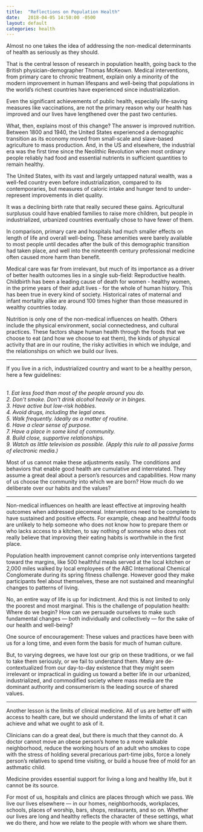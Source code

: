 ```yaml
---
title:  "Reflections on Population Health"
date:   2018-04-05 14:50:00 -0500
layout: default
categories: health
---
```


Almost no one takes the idea of addressing the non-medical determinants of health as seriously as they should.

That is the central lesson of research in population health, going back to the British physician-demographer Thomas McKeown. Medical interventions, from primary care to chronic treatment, explain only a minority of the modern improvement in human lifespans and well-being that populations in the world’s richest countries have experienced since industrialization.

Even the significant achievements of public health, especially life-saving measures like vaccinations, are not the primary reason why our health has improved and our lives have lengthened over the past two centuries. 

What, then, explains most of this change? The answer is improved nutrition. Between 1800 and 1940, the United States experienced a demographic transition as its economy moved from small-scale and slave-based agriculture to mass production. And, in the US and elsewhere, the industrial era was the first time since the Neolithic Revolution when most ordinary people reliably had food and essential nutrients in sufficient quantities to remain healthy.

The United States, with its vast and largely untapped natural wealth, was a well-fed country even before industrialization, compared to its contemporaries, but measures of caloric intake and hunger tend to under-represent improvements in diet quality.

It was a declining birth rate that really secured these gains. Agricultural surplusus could have enabled families to raise more children, but people in industrialized, urbanized countries eventually chose to have fewer of them. 

In comparison, primary care and hospitals had much smaller effects on length of life and overall well-being. These amenities were barely available to most people until decades after the bulk of this demographic transition had taken place, and well into the nineteenth century professional medicine often caused more harm than benefit.

Medical care was far from irrelevant, but much of its importance as a driver of better health outcomes lies in a single sub-field: Reproductive health. Childbirth has been a leading cause of death for women - healthy women, in the prime years of their adult lives - for the whole of human history. This has been true in every kind of society. Historical rates of maternal and infant mortality alike are around 100 times higher than those measured in wealthy countries today.

Nutrition is only one of the non-medical influences on health. Others include the physical environment, social connectedness, and cultural practices. These factors shape human health through the foods that we choose to eat (and how we choose to eat them), the kinds of physical activity that are in our routine, the risky activities in which we indulge, and the relationships on which we build our lives.

***

If you live in a rich, industrialized country and want to be a healthy person, here a few guidelines:

<i><br><tab>1. Eat less food than most of the people around you do.
<br><tab>2. Don't smoke. Don't drink alcohol heavily or in binges.
<br><tab>3. Have active but low-risk hobbies.
<br><tab>4. Avoid drugs, including the legal ones.
<br><tab>5. Walk frequently. Ideally as a matter of routine.
<br><tab>6. Have a clear sense of purpose.
<br><tab>7. Have a place in some kind of community.
<br><tab>8. Build close, supportive relationships.
<br><tab>9. Watch as little television as possible. (Apply this rule to all passive forms of electronic media.)</i>

Most of us cannot make these adjustments easily. The conditions and behaviors that enable good health are cumulative and interrelated. They assume a great deal about a person’s resources and capabilities. How many of us choose the community into which we are born? How much do we deliberate over our habits and the values?

***

Non-medical influences on health are least effective at improving health outcomes when addressed piecemeal. Interventions need to be complete to have sustained and positive effects. For example, cheap and healthful foods are unlikely to help someone who does not know how to prepare them or who lacks access to a kitchen, to say nothing of someone who does not really believe that improving their eating habits is worthwhile in the first place.

Population health improvement cannot comprise only interventions targeted toward the margins, like 500 healthful meals served at the local kitchen or 2,000 miles walked by local employees of the ABC International Chemical Conglomerate during its spring fitness challenge. However good they make participants feel about themselves, these are not sustained and meaningful changes to patterns of living.

No, an entire way of life is up for indictment. And this is not limited to only the poorest and most marginal. This is the challenge of population health: Where do we begin? How can we persuade ourselves to make such fundamental changes — both individually and collectively — for the sake of our health and well-being?

One source of encouragement: These values and practices have been with us for a long time, and even form the basis for much of human culture. 

But, to varying degrees, we have lost our grip on these traditions, or we fail to take them seriously, or we fail to understand them. Many are de-contextualized from our day-to-day existence that they might seem irrelevant or impractical in guiding us toward a better life in our urbanized, industrialized, and commodified society where mass media are the dominant authority and consumerism is the leading source of shared values.

***

Another lesson is the limits of clinical medicine. All of us are better off with access to health care, but we should understand the limits of what it can achieve and what we ought to ask of it.

Clinicians can do a great deal, but there is much that they cannot do. A doctor cannot move an obese person’s home to a more walkable neighborhood, reduce the working hours of an adult who smokes to cope with the stress of holding several precarious part-time jobs, force a lonely person’s relatives to spend time visiting, or build a house free of mold for an asthmatic child.

Medicine provides essential support for living a long and healthy life, but it cannot be its source.

For most of us, hospitals and clinics are places through which we pass. We live our lives elsewhere — in our homes, neighborhoods, workplaces, schools, places of worship, bars, shops, restaurants, and so on. Whether our lives are long and healthy reflects the character of these settings, what we do there, and how we relate to the people with whom we share them.
